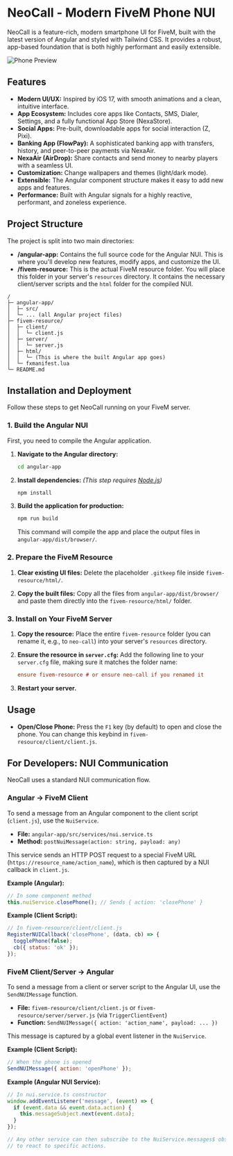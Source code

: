 # NeoCall - Modern FiveM Phone NUI

NeoCall is a feature-rich, modern smartphone UI for FiveM, built with the latest version of Angular and styled with Tailwind CSS. It provides a robust, app-based foundation that is both highly performant and easily extensible.

![Phone Preview](https://i.imgur.com/8i9uB3Z.png)

## Features

- **Modern UI/UX:** Inspired by iOS 17, with smooth animations and a clean, intuitive interface.
- **App Ecosystem:** Includes core apps like Contacts, SMS, Dialer, Settings, and a fully functional App Store (NexaStore).
- **Social Apps:** Pre-built, downloadable apps for social interaction (Z, Pixi).
- **Banking App (FlowPay):** A sophisticated banking app with transfers, history, and peer-to-peer payments via NexaAir.
- **NexaAir (AirDrop):** Share contacts and send money to nearby players with a seamless UI.
- **Customization:** Change wallpapers and themes (light/dark mode).
- **Extensible:** The Angular component structure makes it easy to add new apps and features.
- **Performance:** Built with Angular signals for a highly reactive, performant, and zoneless experience.

## Project Structure

The project is split into two main directories:

- **/angular-app:** Contains the full source code for the Angular NUI. This is where you'll develop new features, modify apps, and customize the UI.
- **/fivem-resource:** This is the actual FiveM resource folder. You will place this folder in your server's `resources` directory. It contains the necessary client/server scripts and the `html` folder for the compiled NUI.

```
/
├─ angular-app/
│  ├─ src/
│  └─ ... (all Angular project files)
├─ fivem-resource/
│  ├─ client/
│  │  └─ client.js
│  ├─ server/
│  │  └─ server.js
│  ├─ html/
│  │  └─ (This is where the built Angular app goes)
│  └─ fxmanifest.lua
└─ README.md
```

## Installation and Deployment

Follow these steps to get NeoCall running on your FiveM server.

### 1. Build the Angular NUI

First, you need to compile the Angular application.

1.  **Navigate to the Angular directory:**
    ```sh
    cd angular-app
    ```

2.  **Install dependencies:**
    *(This step requires [Node.js](https://nodejs.org/en/))*
    ```sh
    npm install
    ```

3.  **Build the application for production:**
    ```sh
    npm run build
    ```
    This command will compile the app and place the output files in `angular-app/dist/browser/`.

### 2. Prepare the FiveM Resource

1.  **Clear existing UI files:**
    Delete the placeholder `.gitkeep` file inside `fivem-resource/html/`.

2.  **Copy the built files:**
    Copy all the files from `angular-app/dist/browser/` and paste them directly into the `fivem-resource/html/` folder.

### 3. Install on Your FiveM Server

1.  **Copy the resource:**
    Place the entire `fivem-resource` folder (you can rename it, e.g., to `neo-call`) into your server's `resources` directory.

2.  **Ensure the resource in `server.cfg`:**
    Add the following line to your `server.cfg` file, making sure it matches the folder name:
    ```cfg
    ensure fivem-resource # or ensure neo-call if you renamed it
    ```

3.  **Restart your server.**

## Usage

-   **Open/Close Phone:** Press the `F1` key (by default) to open and close the phone. You can change this keybind in `fivem-resource/client/client.js`.

## For Developers: NUI Communication

NeoCall uses a standard NUI communication flow.

### Angular → FiveM Client

To send a message from an Angular component to the client script (`client.js`), use the `NuiService`.

-   **File:** `angular-app/src/services/nui.service.ts`
-   **Method:** `postNuiMessage(action: string, payload: any)`

This service sends an HTTP POST request to a special FiveM URL (`https://resource_name/action_name`), which is then captured by a NUI callback in `client.js`.

**Example (Angular):**
```typescript
// In some component method
this.nuiService.closePhone(); // Sends { action: 'closePhone' }
```

**Example (Client Script):**
```javascript
// In fivem-resource/client/client.js
RegisterNUICallback('closePhone', (data, cb) => {
  togglePhone(false);
  cb({ status: 'ok' });
});
```

### FiveM Client/Server → Angular

To send a message from a client or server script to the Angular UI, use the `SendNUIMessage` function.

-   **File:** `fivem-resource/client/client.js` or `fivem-resource/server/server.js` (via `TriggerClientEvent`)
-   **Function:** `SendNUIMessage({ action: 'action_name', payload: ... })`

This message is captured by a global event listener in the `NuiService`.

**Example (Client Script):**
```javascript
// When the phone is opened
SendNUIMessage({ action: 'openPhone' });
```

**Example (Angular NUI Service):**
```typescript
// In nui.service.ts constructor
window.addEventListener('message', (event) => {
  if (event.data && event.data.action) {
    this.messageSubject.next(event.data);
  }
});

// Any other service can then subscribe to the NuiService.messages$ observable
// to react to specific actions.
```
